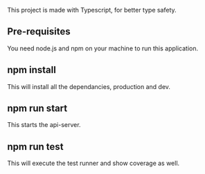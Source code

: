 This project is made with Typescript, for better type safety.

## Pre-requisites
You need node.js and npm on your machine to run this application.
## npm install
This will install all the dependancies, production and dev.

## npm run start
This starts the api-server.

## npm run test
This will execute the test runner and show coverage as well.